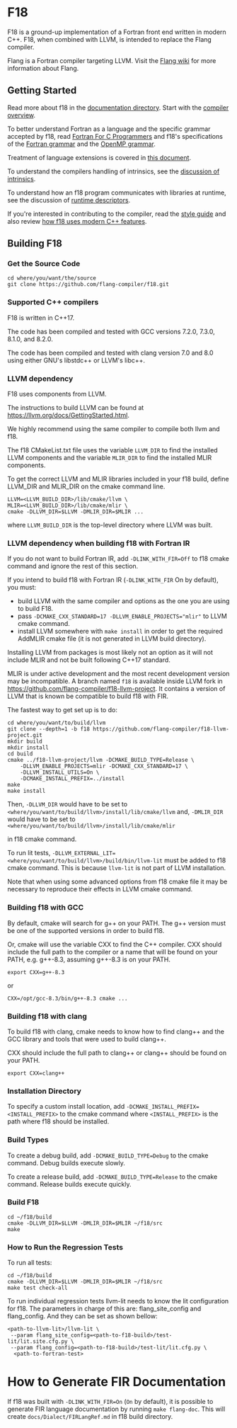 <!--===- README.md

   Part of the LLVM Project, under the Apache License v2.0 with LLVM Exceptions.
   See https://llvm.org/LICENSE.txt for license information.
   SPDX-License-Identifier: Apache-2.0 WITH LLVM-exception

-->

# F18

F18 is a ground-up implementation of a Fortran front end written in modern C++.
F18, when combined with LLVM, is intended to replace the Flang compiler.

Flang is a Fortran compiler targeting LLVM.
Visit the [Flang wiki](https://github.com/flang-compiler/flang/wiki)
for more information about Flang.

## Getting Started

Read more about f18 in the [documentation directory](documentation).
Start with the [compiler overview](documentation/Overview.md).

To better understand Fortran as a language
and the specific grammar accepted by f18,
read [Fortran For C Programmers](documentation/FortranForCProgrammers.md)
and
f18's specifications of the [Fortran grammar](documentation/f2018-grammar.txt)
and
the [OpenMP grammar](documentation/OpenMP-4.5-grammar.txt).

Treatment of language extensions is covered
in [this document](documentation/Extensions.md).

To understand the compilers handling of intrinsics,
see the [discussion of intrinsics](documentation/Intrinsics.md).

To understand how an f18 program communicates with libraries at runtime,
see the discussion of [runtime descriptors](documentation/RuntimeDescriptor.md).

If you're interested in contributing to the compiler,
read the [style guide](documentation/C++style.md)
and
also review [how f18 uses modern C++ features](documentation/C++17.md).

## Building F18

### Get the Source Code

```
cd where/you/want/the/source
git clone https://github.com/flang-compiler/f18.git
```

### Supported C++ compilers

F18 is written in C++17.

The code has been compiled and tested with
GCC versions 7.2.0, 7.3.0, 8.1.0, and 8.2.0.

The code has been compiled and tested with
clang version 7.0 and 8.0
using either GNU's libstdc++ or LLVM's libc++.

### LLVM dependency

F18 uses components from LLVM.

The instructions to build LLVM can be found at
https://llvm.org/docs/GettingStarted.html.

We highly recommend using the same compiler to compile both llvm and f18.

The f18 CMakeList.txt file uses
the variable `LLVM_DIR` to find the installed LLVM components
and
the variable `MLIR_DIR` to find the installed MLIR components.

To get the correct LLVM and MLIR libraries included in your f18 build,
define LLVM_DIR and MLIR_DIR on the cmake command line.
```
LLVM=<LLVM_BUILD_DIR>/lib/cmake/llvm \
MLIR=<LLVM_BUILD_DIR>/lib/cmake/mlir \
cmake -DLLVM_DIR=$LLVM -DMLIR_DIR=$MLIR ...
```
where `LLVM_BUILD_DIR` is
the top-level directory where LLVM was built.

### LLVM dependency when building f18 with Fortran IR

If you do not want to build Fortran IR, add `-DLINK_WITH_FIR=Off` to f18 cmake
command and ignore the rest of this section.

If you intend to build f18 with Fortran IR (`-DLINK_WITH_FIR` On by default),
you must:
- build LLVM with the same compiler and options as the one you are using
to build F18.
- pass `-DCMAKE_CXX_STANDARD=17 -DLLVM_ENABLE_PROJECTS="mlir"`
to LLVM cmake command.
- install LLVM somewhere with `make install` in order to get the required
AddMLIR cmake file (it is not generated in LLVM build directory).

Installing LLVM from packages is most likely not an option as it will not include
MLIR and not be built following C++17 standard.

MLIR is under active development and the most recent development version
may be incompatible. A branch named `f18` is available inside LLVM fork in
https://github.com/flang-compiler/f18-llvm-project. It contains a version of LLVM
that is known be compatible to build f18 with FIR.

The fastest way to get set up is to do:

```
cd where/you/want/to/build/llvm
git clone --depth=1 -b f18 https://github.com/flang-compiler/f18-llvm-project.git
mkdir build
mkdir install
cd build
cmake ../f18-llvm-project/llvm -DCMAKE_BUILD_TYPE=Release \
    -DLLVM_ENABLE_PROJECTS=mlir -DCMAKE_CXX_STANDARD=17 \
    -DLLVM_INSTALL_UTILS=On \
    -DCMAKE_INSTALL_PREFIX=../install
make
make install
```

Then, `-DLLVM_DIR` would have to be set to
 `<where/you/want/to/build/llvm>/install/lib/cmake/llvm`
and, `-DMLIR_DIR` would have to be set to
 `<where/you/want/to/build/llvm>/install/lib/cmake/mlir`

in f18 cmake command.

To run lit tests,
`-DLLVM_EXTERNAL_LIT=<where/you/want/to/build/llvm>/build/bin/llvm-lit` must be
added to f18 cmake command. This is because `llvm-lit` is not part of
LLVM installation.

Note that when using some advanced options from f18 cmake file it may be
necessary to reproduce their effects in LLVM cmake command.

### Building f18 with GCC

By default,
cmake will search for g++ on your PATH.
The g++ version must be one of the supported versions
in order to build f18.

Or,
cmake will use the variable CXX to find the C++ compiler.
CXX should include the full path to the compiler
or a name that will be found on your PATH,
e.g. g++-8.3, assuming g++-8.3 is on your PATH.
```
export CXX=g++-8.3
```
or
```
CXX=/opt/gcc-8.3/bin/g++-8.3 cmake ...
```

### Building f18 with clang

To build f18 with clang,
cmake needs to know how to find clang++
and the GCC library and tools that were used to build clang++.

CXX should include the full path to clang++
or clang++ should be found on your PATH.
```
export CXX=clang++
```

### Installation Directory

To specify a custom install location,
add
`-DCMAKE_INSTALL_PREFIX=<INSTALL_PREFIX>`
to the cmake command
where `<INSTALL_PREFIX>`
is the path where f18 should be installed.

### Build Types

To create a debug build,
add
`-DCMAKE_BUILD_TYPE=Debug`
to the cmake command.
Debug builds execute slowly.

To create a release build,
add
`-DCMAKE_BUILD_TYPE=Release`
to the cmake command.
Release builds execute quickly.

### Build F18
```
cd ~/f18/build
cmake -DLLVM_DIR=$LLVM -DMLIR_DIR=$MLIR ~/f18/src
make
```

### How to Run the Regression Tests

To run all tests:
```
cd ~/f18/build
cmake -DLLVM_DIR=$LLVM -DMLIR_DIR=$MLIR ~/f18/src
make test check-all
```

To run individual regression tests llvm-lit needs to know the lit
configuration for f18. The parameters in charge of this are:
flang_site_config and flang_config. And they can be set as shown bellow:
```
<path-to-llvm-lit>/llvm-lit \
 --param flang_site_config=<path-to-f18-build>/test-lit/lit.site.cfg.py \
 --param flang_config=<path-to-f18-build>/test-lit/lit.cfg.py \
  <path-to-fortran-test>
```

# How to Generate FIR Documentation

If f18 was built with `-DLINK_WITH_FIR=On` (`On` by default), it is possible to
generate FIR language documentation by running `make flang-doc`. This will
create `docs/Dialect/FIRLangRef.md` in f18 build directory.
